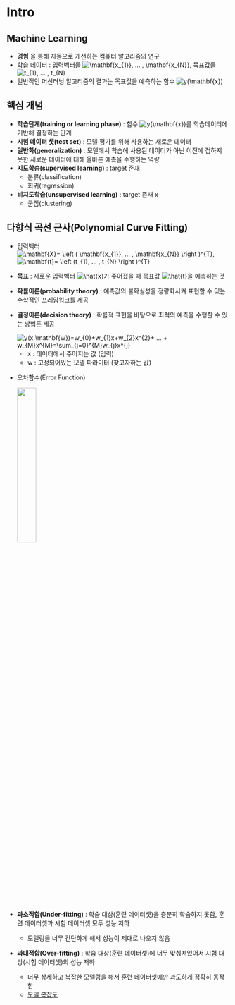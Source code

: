 # Intro


## Machine Learning
+ **경험** 을 통해 자동으로 개선하는 컴퓨터 알고리즘의 연구
+ 학습 데이터 : 입력벡터들 <img src="https://latex.codecogs.com/gif.latex?\mathbf{x_{1}},&space;...&space;,&space;\mathbf{x_{N}}" title="\mathbf{x_{1}}, ... , \mathbf{x_{N}}" />, 목표값들 <img src="https://latex.codecogs.com/gif.latex?t_{1},&space;...&space;,&space;t_{N}" title="t_{1}, ... , t_{N}" />   
+ 일반적인 머신러닝 알고리즘의 결과는 목표값을 예측하는 함수 <img src="https://latex.codecogs.com/gif.latex?y(\mathbf{x})" title="y(\mathbf{x})" />    

## 핵심 개념
+ **학습단계(training or learning phase)** : 함수 <img src="https://latex.codecogs.com/gif.latex?y(\mathbf{x})" title="y(\mathbf{x})" />를 학습데이터에 기반해 결정하는 단계
+ **시험 데이터 셋(test set)** : 모델 평가를 위해 사용하는 새로운 데이터
+ **일반화(generalization)** : 모델에서 학습에 사용된 데이터가 아닌 이전에 접하지 못한 새로운 데이터에 대해 올바른 예측을 수행하는 역량
+ **지도학슴(supervised learning)** : target 존재
   + 분류(classification)
   + 회귀(regression)
+ **비지도학습(unsupervised learning)** : target 존재 x
   + 군집(clustering)
   
   
## 다항식 곡선 근사(Polynomial Curve Fitting)
+ 입력벡터 <img src="https://latex.codecogs.com/gif.latex?\mathbf{X}=&space;\left&space;(&space;\mathbf{x_{1}},&space;...&space;,&space;\mathbf{x_{N}}&space;\right&space;)^{T}" title="\mathbf{X}= \left ( \mathbf{x_{1}}, ... , \mathbf{x_{N}} \right )^{T}" />, <img src="https://latex.codecogs.com/gif.latex?\mathbf{t}=&space;\left&space;(t_{1},&space;...&space;,&space;t_{N}&space;\right&space;)^{T}" title="\mathbf{t}= \left (t_{1}, ... , t_{N} \right )^{T}" />   
+ **목표** : 새로운 입력벡터 <img src="https://latex.codecogs.com/gif.latex?\hat{x}" title="\hat{x}" />가 주어졌을 때 목표값 <img src="https://latex.codecogs.com/gif.latex?\hat{t}" title="\hat{t}" />을 예측하는 것
+ **확률이론(probability theory)** : 예측값의 불확실성을 정량화시켜 표현할 수 있는 수학적인 프레임워크를 제공
+ **결정이론(decision theory)** : 확률적 표현을 바탕으로 최적의 예측을 수행할 수 있는 방법론 제공
   
   
  <img src="https://latex.codecogs.com/gif.latex?y(x,\mathbf{w})=w_{0}&plus;w_{1}x&plus;w_{2}x^{2}&plus;&space;...&space;&plus;&space;w_{M}x^{M}=\sum_{j=0}^{M}w_{j}x^{j}" title="y(x,\mathbf{w})=w_{0}+w_{1}x+w_{2}x^{2}+ ... + w_{M}x^{M}=\sum_{j=0}^{M}w_{j}x^{j}" />   
  
   + x : 데이터에서 주어지는 값 (입력)
   + w : 고정되어있는 모델 파라미터 (찾고자하는 값)
   
+ 오차함수(Error Function)   

  <img src="https://user-images.githubusercontent.com/72974863/103495499-50994580-4e7e-11eb-9b91-11f19ecfd285.png" width="30%" height="30%">   
  
+ **과소적합(Under-fitting)** : 학습 대상(훈련 데이터셋)을 충분히 학습하지 못함, 훈련 데이터셋과 시험 데이터셋 모두 성능 저하
   + 모델링을 너무 간단하게 해서 성능이 제대로 나오지 않음
+ **과대적합(Over-fitting)** : 학습 대상(훈련 데이터셋)에 너무 맞춰져있어서 시험 대상(시험 데이터셋)의 성능 저하 
   + 너무 상세하고 복잡한 모델링을 해서 훈련 데이터셋에만 과도하게 정확히 동작함
   + [모델 복잡도](https://ko.d2l.ai/chapter_deep-learning-basics/underfit-overfit.html)


